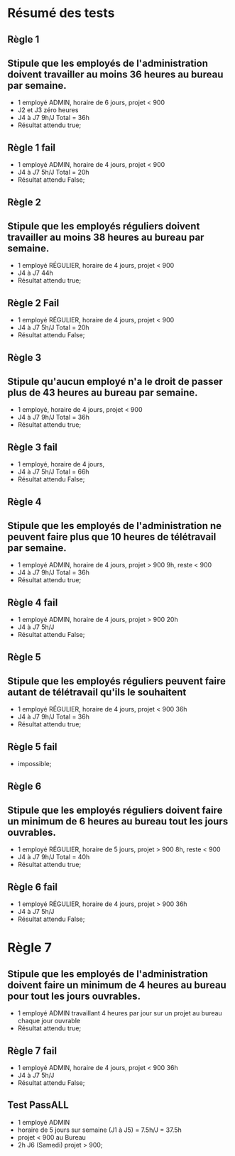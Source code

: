 # Résumé des tests

## Règle 1
## Stipule que les employés de l'administration doivent travailler au moins 36 heures au bureau par semaine.
- 1 employé ADMIN, horaire de 6 jours, projet < 900
- J2 et J3 zéro heures
- J4 à J7 9h/J Total = 36h
- Résultat attendu true;

## Règle 1 fail
- 1 employé ADMIN, horaire de 4 jours, projet < 900
- J4 à J7 5h/J Total = 20h
- Résultat attendu False;

## Règle 2
## Stipule que les employés réguliers doivent travailler au moins 38 heures au bureau par semaine.
- 1 employé RÉGULIER, horaire de 4 jours, projet < 900
- J4 à J7 44h
- Résultat attendu true;

## Règle 2 Fail
- 1 employé RÉGULIER, horaire de 4 jours, projet < 900
- J4 à J7 5h/J Total = 20h
- Résultat attendu False;

## Règle 3
## Stipule qu'aucun employé n'a le droit de passer plus de 43 heures au bureau par semaine.
- 1 employé, horaire de 4 jours, projet < 900
- J4 à J7 9h/J Total = 36h
- Résultat attendu true;

## Règle 3 fail
- 1 employé, horaire de 4 jours, 
- J4 à J7 5h/J Total = 66h
- Résultat attendu False;

## Règle 4
## Stipule que les employés de l'administration ne peuvent faire plus que 10 heures de télétravail par semaine.
- 1 employé ADMIN, horaire de 4 jours, projet > 900 9h, reste < 900
- J4 à J7 9h/J Total = 36h
- Résultat attendu true;

## Règle 4 fail
- 1 employé ADMIN, horaire de 4 jours, projet > 900 20h
- J4 à J7 5h/J 
- Résultat attendu False;

## Règle 5
## Stipule que les employés réguliers peuvent faire autant de télétravail qu'ils le souhaitent
- 1 employé RÉGULIER, horaire de 4 jours, projet < 900 36h
- J4 à J7 9h/J Total = 36h
- Résultat attendu true;

## Règle 5 fail
- impossible;

## Règle 6
## Stipule que les employés réguliers doivent faire un minimum de 6 heures au bureau tout les jours ouvrables.
- 1 employé RÉGULIER, horaire de 5 jours, projet > 900 8h, reste < 900
- J4 à J7 9h/J Total = 40h
- Résultat attendu true;

## Règle 6 fail
- 1 employé RÉGULIER, horaire de 4 jours, projet > 900 36h
- J4 à J7 5h/J 
- Résultat attendu False;

# Règle 7
## Stipule que les employés de l'administration doivent faire un minimum de 4 heures au bureau pour tout les jours ouvrables.
- 1 employé ADMIN travaillant 4 heures par jour sur un projet au bureau chaque jour ouvrable
- Résultat attendu true;

## Règle 7 fail
- 1 employé ADMIN, horaire de 4 jours, projet < 900 36h
- J4 à J7 5h/J 
- Résultat attendu False;

## Test PassALL
- 1 employé ADMIN
- horaire de 5 jours sur semaine (J1 à J5) = 7.5h/J = 37.5h
- projet < 900 au Bureau
- 2h J6 (Samedi) projet > 900;

